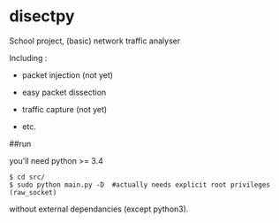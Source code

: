 disectpy
========

School project, (basic) network traffic analyser

Including :

* packet injection (not yet)

* easy packet dissection

* traffic capture (not yet)

* etc.

##run

you'll need python >= 3.4
```
$ cd src/
$ sudo python main.py -D  #actually needs explicit root privileges (raw_socket)
```


without external dependancies (except python3).